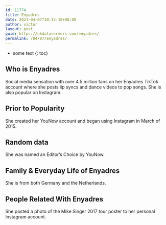 ```yaml
---
id: 11774
title: Enyadres
date: 2021-04-07T10:13:10+00:00
author: victor
layout: post
guid: https://ukdataservers.com/enyadres/
permalink: /04/07/enyadres/
---
```


* some text
{: toc}


## Who is Enyadres



Social media sensation with over 4.5 million fans on her Enyadres TikTok account where she posts lip syncs and dance videos to pop songs. She is also popular on Instagram. 

                
                
                
## Prior to Popularity



She created her YouNow account and began using Instagram in March of 2015. 

                
                
                
## Random data



She was named an Editor&#8217;s Choice by YouNow. 

                
                
                
## Family & Everyday Life of Enyadres



She is from both Germany and the Netherlands. 

                
                
                
## People Related With Enyadres



She posted a photo of the Mike Singer 2017 tour poster to her personal Instagram account.

                
              
            
          
          
          